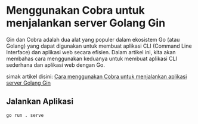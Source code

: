 # **Menggunakan Cobra untuk menjalankan server Golang Gin**

Gin dan Cobra adalah dua alat yang populer dalam ekosistem Go (atau Golang) yang dapat digunakan untuk membuat aplikasi CLI (Command Line Interface) dan aplikasi web secara efisien. Dalam artikel ini, kita akan membahas cara menggunakan keduanya untuk membuat aplikasi CLI sederhana dan aplikasi web dengan Go.

simak artikel disini:
[Cara menggunakan Cobra untuk menjalankan aplikasi server Golang Gin](https://dev.to/dinobaggio/cara-menggunakan-cobra-untuk-menjalankan-server-golang-gin-1ai3)

## **Jalankan Aplikasi**

```
go run . serve
```